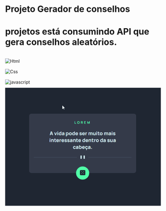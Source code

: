 # Projeto Gerador de conselhos

# projetos está consumindo API que gera conselhos aleatórios.

<div style="display: inline_block"><br>
    <img alingn="center"alt="Html"src="https://img.shields.io/badge/HTML-239120?style=for-the-badge&logo=html5&logoColor=white"><br>
    <br>
    <img alingn="center"alt="Css"src="https://img.shields.io/badge/CSS-239120?&style=for-the-badge&logo=css3&logoColor=white" /><br>
    <br>
    <img alingn="center"alt="javascript"src="https://img.shields.io/badge/JavaScript-F7DF1E?style=for-the-badge&logo=javascript&logoColor=black">
<br>
<a href="https://uandersonlim.github.io/Projetct-Advice-Generator/" style="display: flex; justify-content: center; margin-top: 10px; text-decoration: none">
<img src="Gerador-de-Conselho.gif/">
</a>
</div>
